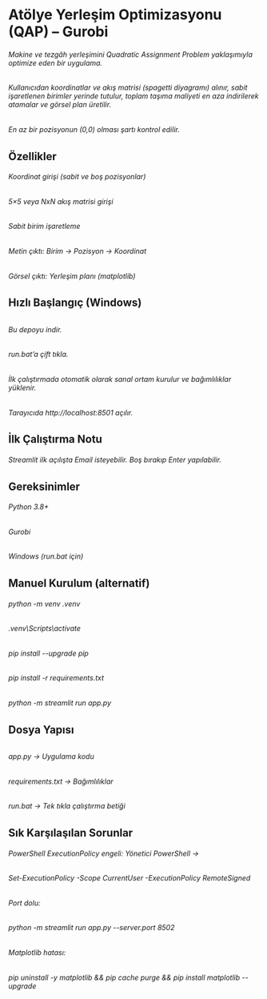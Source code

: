 # Atölye Yerleşim Optimizasyonu (QAP) – Gurobi

###### Makine ve tezgâh yerleşimini Quadratic Assignment Problem yaklaşımıyla optimize eden bir uygulama.

###### Kullanıcıdan koordinatlar ve akış matrisi (spagetti diyagramı) alınır, sabit işaretlenen birimler yerinde tutulur, toplam taşıma maliyeti en aza indirilerek atamalar ve görsel plan üretilir.

###### En az bir pozisyonun (0,0) olması şartı kontrol edilir.

## 

## Özellikler



###### Koordinat girişi (sabit ve boş pozisyonlar)

###### 

###### 5×5 veya NxN akış matrisi girişi

###### 

###### Sabit birim işaretleme

###### 

###### Metin çıktı: Birim → Pozisyon → Koordinat

###### 

###### Görsel çıktı: Yerleşim planı (matplotlib)



## Hızlı Başlangıç (Windows)

###### 

###### Bu depoyu indir.

###### 

###### run.bat’a çift tıkla.

###### 

###### İlk çalıştırmada otomatik olarak sanal ortam kurulur ve bağımlılıklar yüklenir.

###### 

###### Tarayıcıda http://localhost:8501 açılır.

## 

## İlk Çalıştırma Notu

###### Streamlit ilk açılışta Email isteyebilir. Boş bırakıp Enter yapılabilir.



## Gereksinimler

###### Python 3.8+

###### 

###### Gurobi

###### 

###### Windows (run.bat için)

## 

## Manuel Kurulum (alternatif)



###### python -m venv .venv

###### .venv\\Scripts\\activate

###### pip install --upgrade pip

###### pip install -r requirements.txt

###### python -m streamlit run app.py



## Dosya Yapısı

###### 

###### app.py → Uygulama kodu

###### 

###### requirements.txt → Bağımlılıklar

###### 

###### run.bat → Tek tıkla çalıştırma betiği

## 

## Sık Karşılaşılan Sorunlar



###### PowerShell ExecutionPolicy engeli: Yönetici PowerShell →

###### Set-ExecutionPolicy -Scope CurrentUser -ExecutionPolicy RemoteSigned

###### 

###### Port dolu:

###### python -m streamlit run app.py --server.port 8502

###### 

###### Matplotlib hatası:

###### pip uninstall -y matplotlib \&\& pip cache purge \&\& pip install matplotlib --upgrade

